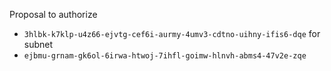 Proposal to authorize
- `3hlbk-k7klp-u4z66-ejvtg-cef6i-aurmy-4umv3-cdtno-uihny-ifis6-dqe`
for subnet
- `ejbmu-grnam-gk6ol-6irwa-htwoj-7ihfl-goimw-hlnvh-abms4-47v2e-zqe`